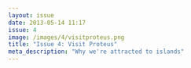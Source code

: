 ```yaml
---
layout: issue
date: 2013-05-14 11:17
issue: 4
image: /images/4/visitproteus.png
title: "Issue 4: Visit Proteus"
meta_description: "Why we're attracted to islands"
---
```

